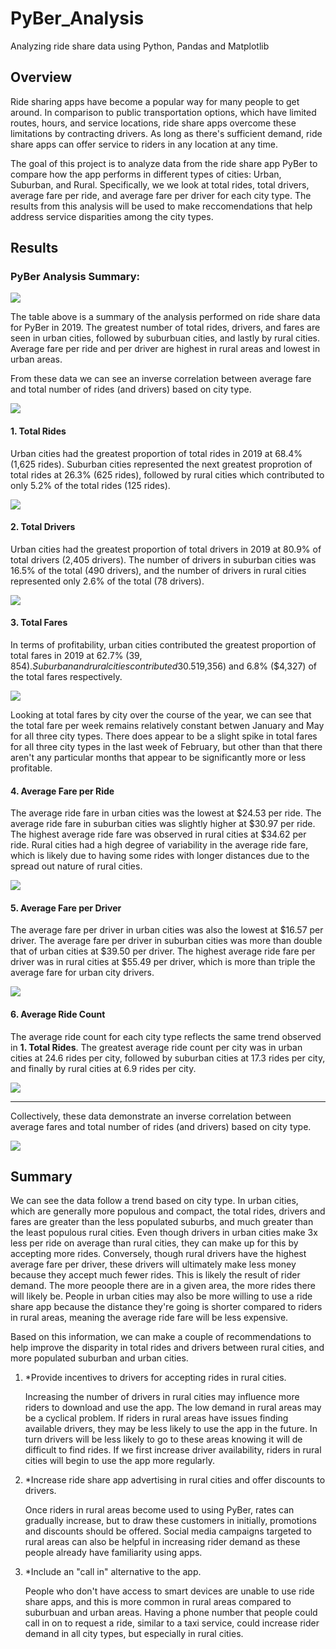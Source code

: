 # PyBer_Analysis
Analyzing ride share data using Python, Pandas and Matplotlib

## Overview

Ride sharing apps have become a popular way for many people to get around. In comparison to public transportation options, which have limited routes, hours, and service locations, ride share apps overcome these limitations by contracting drivers. As long as there's sufficient demand, ride share apps can offer service to riders in any location at any time. 

The goal of this project is to analyze data from the ride share app PyBer to compare how the app performs in different types of cities: Urban, Suburban, and Rural. Specifically, we we look at total rides, total drivers, average fare per ride, and average fare per driver for each city type. The results from this analysis will be used to make reccomendations that help address service disparities among the city types.



## Results

### PyBer Analysis Summary:

![](analysis/Table1.png)

The table above is a summary of the analysis performed on ride share data for PyBer in 2019. The greatest number of total rides, drivers, and fares are seen in urban cities, followed by suburbuan cities, and lastly by rural cities. Average fare per ride and per driver are highest in rural areas and lowest in urban areas. 

From these data we can see an inverse correlation between average fare and total number of rides (and drivers) based on city type. 

![](analysis/Fig1.png)


#### 1. Total Rides
Urban cities had the greatest proportion of total rides in 2019 at 68.4% (1,625 rides). Suburban cities represented the next greatest proprotion of total rides at 26.3% (625 rides), followed by rural cities which contributed to only 5.2% of the total rides (125 rides).

![](analysis/Fig6.png)


#### 2. Total Drivers
Urban cities had the greatest proportion of total drivers in 2019 at 80.9% of total drivers (2,405 drivers). The number of drivers in suburban cities was 16.5% of the total (490 drivers), and the number of drivers in rural cities represented only 2.6% of the total (78 drivers).

![](analysis/Fig7.png)


#### 3. Total Fares
In terms of profitability, urban cities contributed the greatest proportion of total fares in 2019 at 62.7% ($39,854). Suburban and rural cities contributed 30.5% ($19,356) and 6.8% ($4,327) of the total fares respectively. 

![](analysis/Fig5.png)


Looking at total fares by city over the course of the year, we can see that the total fare per week remains relatively constant betwen January and May for all three city types. There does appear to be a slight spike in total fares for all three city types in the last week of February, but other than that there aren't any particular months that appear to be significantly more or less profitable. 


#### 4. Average Fare per Ride
The average ride fare in urban cities was the lowest at $24.53 per ride. The average ride fare in suburban cities was slightly higher at $30.97 per ride. The highest average ride fare was observed in rural cities at $34.62 per ride. Rural cities had a high degree of variability in the average ride fare, which is likely due to having some rides with longer distances due to the spread out nature of rural cities. 

![](analysis/Fig3.png)


#### 5. Average Fare per Driver
The average fare per driver in urban cities was also the lowest at $16.57 per driver. The average fare per driver in suburban cities was more than double that of urban cities at $39.50 per driver. The highest average ride fare per driver was in rural cities at $55.49 per driver, which is more than triple the average fare for urban city drivers. 

![](analysis/Fig4.png)


#### 6. Average Ride Count 
The average ride count for each city type reflects the same trend observed in **1. Total Rides**. The greatest average ride count per city was in urban cities at 24.6 rides per city, followed by suburban cities at 17.3 rides per city, and finally by rural cities at 6.9 rides per city.

![](analysis/Fig2.png)

---------------------------------

Collectively, these data demonstrate an inverse correlation between average fares and total number of rides (and drivers) based on city type. 

![](analysis/Fig1.png)



## Summary
We can see the data follow a trend based on city type. In urban cities, which are generally more populous and compact, the total rides, drivers and fares are greater than the less populated suburbs, and much greater than the least populous rural cities. Even though drivers in urban cities make 3x less per ride on average than rural cities, they can make up for this by accepting more rides. Conversely, though rural drivers have the highest average fare per driver, these drivers will ultimately make less money because they accept much fewer rides. This is likely the result of rider demand. The more peoople there are in a given area, the more rides there will likely be. People in urban cities may also be more willing to use a ride share app because the distance they're going is shorter compared to riders in rural areas, meaning the average ride fare will be less expensive. 

Based on this information, we can make a couple of recommendations to help improve the disparity in total rides and drivers between rural cities, and more populated suburban and urban cities.  


1. *Provide incentives to drivers for accepting rides in rural cities. 

   Increasing the number of drivers in rural cities may influence more riders to download and use the app. The low demand in rural areas may be a cyclical problem. If riders in rural areas have issues finding available drivers, they may be less likely to use the app in the future. In turn drivers will be less likely to go to these areas knowing it will de difficult to find rides. If we first increase driver availability, riders in rural cities will begin to use the app more regularly. 
 
 
2. *Increase ride share app advertising in rural cities and offer discounts to drivers.

   Once riders in rural areas become used to using PyBer, rates can gradually increase, but to draw these customers in initially, promotions and discounts should be offered. Social media campaigns targeted to rural areas can also be helpful in increasing rider demand as these people already have familiarity using apps.
  

3. *Include an "call in" alternative to the app.

   People who don't have access to smart devices are unable to use ride share apps, and this is more common in rural areas compared to suburbuan and urban areas. Having a phone number that people could call in on to request a ride, similar to a taxi service, could increase rider demand in all city types, but especially in rural cities.
